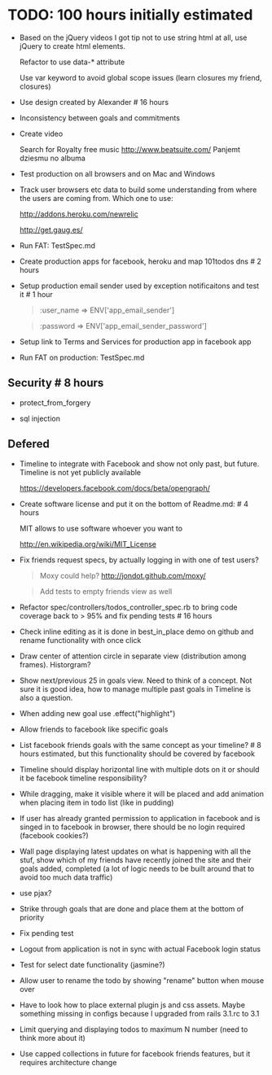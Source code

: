 # TODO: 100 hours initially estimated

*   Based on the jQuery videos I got tip not to use string html at all, use jQuery to create html elements. 

    Refactor to use data-* attribute
    
    Use var keyword to avoid global scope issues (learn closures my friend, closures)

*   Use design created by Alexander # 16 hours

*   Inconsistency between goals and commitments

*   Create video

    Search for Royalty free music
    http://www.beatsuite.com/
    Panjemt dziesmu no albuma

*   Test production on all browsers and on Mac and Windows

*   Track user browsers etc data to build some understanding from where the users are coming from. Which one to use:

    http://addons.heroku.com/newrelic

    http://get.gaug.es/

*   Run FAT: TestSpec.md
 
*   Create production apps for facebook, heroku and map 101todos dns # 2 hours

*   Setup production email sender used by exception notificaitons and test it # 1 hour
    
    >:user_name            => ENV['app_email_sender']
    
    >:password             => ENV['app_email_sender_password']
    
*   Setup link to Terms and Services for production app in facebook app

*   Run FAT on production: TestSpec.md
    
## Security # 8 hours

*   protect_from_forgery

*   sql injection

## Defered

*   Timeline to integrate with Facebook and show not only past, but future. Timeline is not yet publicly available 

    https://developers.facebook.com/docs/beta/opengraph/

*   Create software license and put it on the bottom of Readme.md: # 4 hours

    MIT allows to use software whoever you want to

    http://en.wikipedia.org/wiki/MIT_License

*   Fix friends request specs, by actually logging in with one of test users?
    
    >Moxy could help? http://jondot.github.com/moxy/
    
    >Add tests to empty friends view as well

*   Refactor spec/controllers/todos_controller_spec.rb to bring code coverage back to > 95% and fix pending tests # 16 hours 

*   Check inline editing as it is done in best_in_place demo on github and rename functionality with once click

*   Draw center of attention circle in separate view (distribution among frames). Historgram?

*   Show next/previous 25 in goals view. Need to think of a concept. Not sure it is good idea, how to manage multiple past goals in Timeline is also a question.

*   When adding new goal use .effect("highlight")

*   Allow friends to facebook like specific goals

*   List facebook friends goals with the same concept as your timeline? # 8 hours estimated, but this functionality should be covered by facebook

*   Timeline should display horizontal line with multiple dots on it or should it be facebook timeline responsibility?

*   While dragging, make it visible where it will be placed and add animation when placing item in todo list (like in pudding)

*   If user has already granted permission to application in facebook and is singed in to facebook in browser, there should be no login required (facebook cookies?)

*   Wall page displaying latest updates on what is happening with all the stuf, show which of my friends have recently joined the site and their goals added, completed (a lot of logic needs to be built around that to avoid too much data traffic)

*   use pjax?

*   Strike through goals that are done and place them at the bottom of priority

*   Fix pending test

*   Logout from application is not in sync with actual Facebook login status

*   Test for select date functionality (jasmine?)

*   Allow user to rename the todo by showing "rename" button when mouse over

*   Have to look how to place external plugin js and css assets. Maybe something missing in configs because I upgraded from rails 3.1.rc to 3.1

*   Limit querying and displaying todos to maximum N number (need to think more about it)

*   Use capped collections in future for facebook friends features, but it requires architecture change
